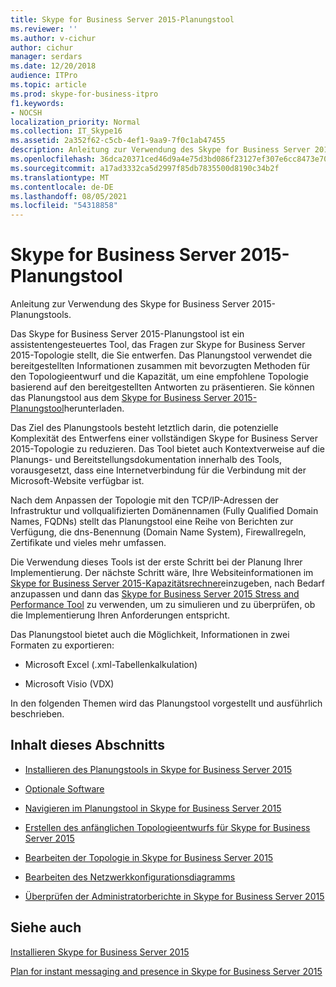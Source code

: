 ```yaml
---
title: Skype for Business Server 2015-Planungstool
ms.reviewer: ''
ms.author: v-cichur
author: cichur
manager: serdars
ms.date: 12/20/2018
audience: ITPro
ms.topic: article
ms.prod: skype-for-business-itpro
f1.keywords:
- NOCSH
localization_priority: Normal
ms.collection: IT_Skype16
ms.assetid: 2a352f62-c5cb-4ef1-9aa9-7f0c1ab47455
description: Anleitung zur Verwendung des Skype for Business Server 2015-Planungstools.
ms.openlocfilehash: 36dca20371ced46d9a4e75d3bd086f23127ef307e6cc8473e706d3b26580b8df
ms.sourcegitcommit: a17ad3332ca5d2997f85db7835500d8190c34b2f
ms.translationtype: MT
ms.contentlocale: de-DE
ms.lasthandoff: 08/05/2021
ms.locfileid: "54318858"
---
```

# <a name="skype-for-business-server-2015-planning-tool"></a>Skype for Business Server 2015-Planungstool
 
Anleitung zur Verwendung des Skype for Business Server 2015-Planungstools.
  
Das Skype for Business Server 2015-Planungstool ist ein assistentengesteuertes Tool, das Fragen zur Skype for Business Server 2015-Topologie stellt, die Sie entwerfen. Das Planungstool verwendet die bereitgestellten Informationen zusammen mit bevorzugten Methoden für den Topologieentwurf und die Kapazität, um eine empfohlene Topologie basierend auf den bereitgestellten Antworten zu präsentieren. Sie können das Planungstool aus dem [Skype for Business Server 2015-Planungstool](https://go.microsoft.com/fwlink/p/?LinkID=282725)herunterladen.
  
Das Ziel des Planungstools besteht letztlich darin, die potenzielle Komplexität des Entwerfens einer vollständigen Skype for Business Server 2015-Topologie zu reduzieren. Das Tool bietet auch Kontextverweise auf die Planungs- und Bereitstellungsdokumentation innerhalb des Tools, vorausgesetzt, dass eine Internetverbindung für die Verbindung mit der Microsoft-Website verfügbar ist.
  
Nach dem Anpassen der Topologie mit den TCP/IP-Adressen der Infrastruktur und vollqualifizierten Domänennamen (Fully Qualified Domain Names, FQDNs) stellt das Planungstool eine Reihe von Berichten zur Verfügung, die dns-Benennung (Domain Name System), Firewallregeln, Zertifikate und vieles mehr umfassen. 
  
Die Verwendung dieses Tools ist der erste Schritt bei der Planung Ihrer Implementierung. Der nächste Schritt wäre, Ihre Websiteinformationen im [Skype for Business Server 2015-Kapazitätsrechner](https://www.microsoft.com/download/details.aspx?id=51196)einzugeben, nach Bedarf anzupassen und dann das [Skype for Business Server 2015 Stress and Performance Tool](https://www.microsoft.com/download/details.aspx?id=50367) zu verwenden, um zu simulieren und zu überprüfen, ob die Implementierung Ihren Anforderungen entspricht.
  
Das Planungstool bietet auch die Möglichkeit, Informationen in zwei Formaten zu exportieren:
  
- Microsoft Excel (.xml-Tabellenkalkulation)
    
- Microsoft Visio (VDX)
    
In den folgenden Themen wird das Planungstool vorgestellt und ausführlich beschrieben.
  
## <a name="in-this-section"></a>Inhalt dieses Abschnitts

- [Installieren des Planungstools in Skype for Business Server 2015](install.md)
    
- [Optionale Software](install.md#Optional_Software)
    
- [Navigieren im Planungstool in Skype for Business Server 2015](navigate.md)
    
- [Erstellen des anfänglichen Topologieentwurfs für Skype for Business Server 2015](create-the-initial-design.md)
    
- [Bearbeiten der Topologie in Skype for Business Server 2015](edit-the-topology.md)
    
- [Bearbeiten des Netzwerkkonfigurationsdiagramms](edit-the-topology.md#Edit_Network_diagram)
    
- [Überprüfen der Administratorberichte in Skype for Business Server 2015](review-the-administrator-reports.md)
    
## <a name="see-also"></a>Siehe auch

[Installieren Skype for Business Server 2015](../../deploy/install/install.md)
  
[Plan for instant messaging and presence in Skype for Business Server 2015](../../plan-your-deployment/instant-messaging-and-presence.md)
